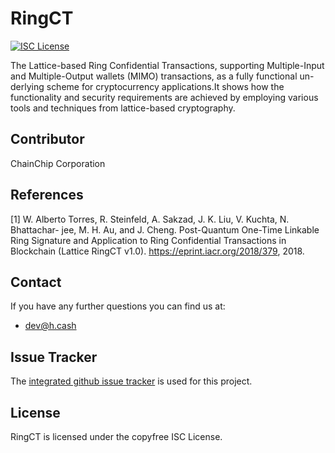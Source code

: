 # RingCT
[![ISC License](http://img.shields.io/badge/license-ISC-blue.svg)](http://copyfree.org)

The Lattice-based Ring Confidential Transactions, supporting Multiple-Input and Multiple-Output wallets (MIMO) transactions, as a fully functional un-derlying scheme for cryptocurrency applications.It shows how the functionality and security requirements are achieved by employing various tools and techniques from lattice-based cryptography.

## Contributor
ChainChip Corporation

## References
[1] W. Alberto Torres, R. Steinfeld, A. Sakzad, J. K. Liu, V. Kuchta, N. Bhattachar- jee, M. H. Au, and J. Cheng. Post-Quantum One-Time Linkable Ring Signature and Application to Ring Confidential Transactions in Blockchain (Lattice RingCT v1.0). https://eprint.iacr.org/2018/379, 2018.

## Contact

If you have any further questions you can find us at:

- dev@h.cash

## Issue Tracker

The
[integrated github issue tracker](https://github.com/HcashOrg/RingCT/issues)
is used for this project.

## License
RingCT is licensed under the copyfree ISC License.


